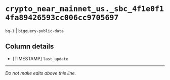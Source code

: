 # `crypto_near_mainnet_us._sbc_4f1e0f14fa89426593cc006cc9705697`
`bq-1` | `bigquery-public-data`

## Column details
* [TIMESTAMP] `last_update`

-------------------------------------------------------------------------------
*Do not make edits above this line.*
